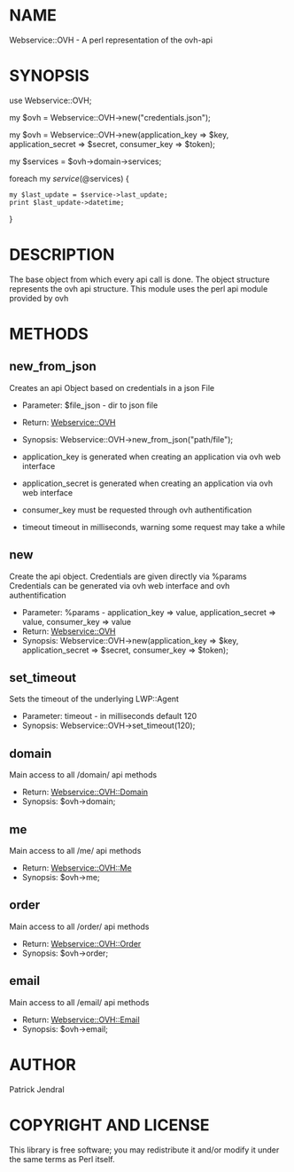 # NAME

Webservice::OVH  - A perl representation of the ovh-api

# SYNOPSIS

use Webservice::OVH;

my $ovh = Webservice::OVH->new("credentials.json");

my $ovh = Webservice::OVH->new(application\_key => $key, application\_secret => $secret, consumer\_key => $token);

my $services = $ovh->domain->services;

foreach my $service (@$services) {

    my $last_update = $service->last_update;
    print $last_update->datetime;
}

# DESCRIPTION

The base object from which every api call is done.
The object structure represents the ovh api structure.
This module uses the perl api module provided by ovh 

# METHODS

## new\_from\_json

Creates an api Object based on credentials in a json File

- Parameter: $file\_json - dir to json file
- Return: [Webservice::OVH](https://metacpan.org/pod/Webservice::OVH)
- Synopsis: Webservice::OVH->new\_from\_json("path/file");

- application\_key      is generated when creating an application via ovh web interface
- application\_secret   is generated when creating an application via ovh web interface
- consumer\_key         must be requested through ovh authentification
- timeout              timeout in milliseconds, warning some request may take a while

## new

Create the api object. Credentials are given directly via %params
Credentials can be generated via ovh web interface and ovh authentification

- Parameter: %params - application\_key => value, application\_secret => value, consumer\_key => value
- Return: [Webservice::OVH](https://metacpan.org/pod/Webservice::OVH)
- Synopsis: Webservice::OVH->new(application\_key => $key, application\_secret => $secret, consumer\_key => $token);

## set\_timeout

Sets the timeout of the underlying LWP::Agent

- Parameter: timeout - in milliseconds default 120
- Synopsis: Webservice::OVH->set\_timeout(120);

## domain

Main access to all /domain/ api methods 

- Return: [Webservice::OVH::Domain](https://metacpan.org/pod/Webservice::OVH::Domain)
- Synopsis: $ovh->domain;

## me

Main access to all /me/ api methods 

- Return: [Webservice::OVH::Me](https://metacpan.org/pod/Webservice::OVH::Me)
- Synopsis: $ovh->me;

## order

Main access to all /order/ api methods 

- Return: [Webservice::OVH::Order](https://metacpan.org/pod/Webservice::OVH::Order)
- Synopsis: $ovh->order;

## email

Main access to all /email/ api methods 

- Return: [Webservice::OVH::Email](https://metacpan.org/pod/Webservice::OVH::Email)
- Synopsis: $ovh->email;

# AUTHOR

Patrick Jendral

# COPYRIGHT AND LICENSE

This library is free software; you may redistribute it and/or modify it under the same terms as Perl itself.
